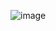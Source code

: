 ![image](https://github.com/qobulovasror/click-speed-test/assets/71517683/9d901604-c8c9-492b-9b4c-f518a3a82800)
